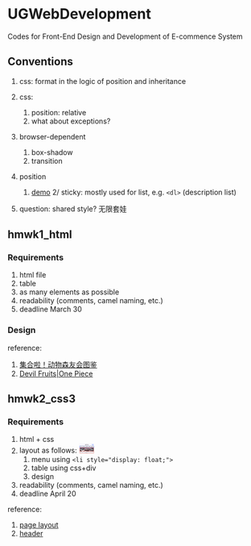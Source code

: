 # UGWebDevelopment
Codes for Front-End Design and Development of E-commence System

## Conventions
1. css: format in the logic of position and inheritance
2. css:
	1. position: relative
	2. what about exceptions?
3. browser-dependent
	1. box-shadow
	2. transition
4. position
	1. [demo](https://developer.mozilla.org/zh-CN/docs/Web/CSS/position)
	2/ sticky: mostly used for list, e.g. `<dl>` (description list)

5. question: shared style? 无限套娃

## hmwk1_html
### Requirements
1. html file
2. table
3. as many elements as possible
4. readability (comments, camel naming, etc.)
5. deadline March 30

### Design
reference: 
1. [集合啦！动物森友会图鉴](https://diobulanduo.gitee.io/animalcrossing.github.io/#/furniture)
2. [Devil Fruits|One Piece](https://onepiece.fandom.com/wiki/Devil_Fruit)


## hmwk2_css3
### Requirements
1. html + css
2. layout as follows:
	<img src="assets/hmwk2_demo1.png" style="width: 30px;">
	1. menu using `<li style="display: float;">`
	2. table using css+div
	3. design
3. readability (comments, camel naming, etc.)
4. deadline April 20

reference:
1. [page layout](https://blog.hubspot.com/website/how-to-inspect)
2. [header](https://www.amazon.com)